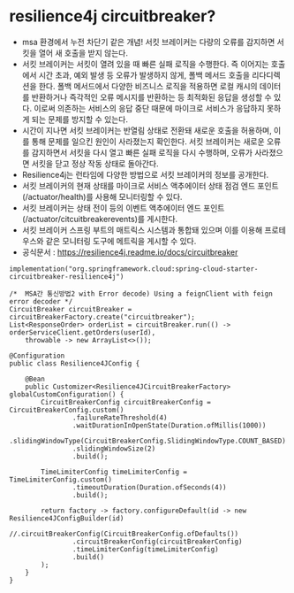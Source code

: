 # resilience4j circuitbreaker?
- msa 환경에서 누전 차단기 같은 개념! 서킷 브레이커는 다량의 오류를 감지하면 서킷을 열어 새 호출을 받지 않는다.
- 서킷 브레이커는 서킷이 열려 있을 때 빠른 실패 로직을 수행한다. 즉 이어지는 호출에서 시간 초과, 예외 발생 등 오류가 발생하지 않게, 폴백 메서드 호출을 리다디렉션을 한다. 폴백 메서드에서 다양한 비즈니스 로직을 적용하면 로컬 캐시의 데이터를 반환하거나 즉각적인 오류 메시지를 반환하는 등 최적화된 응답을 생성할 수 있다. 이로써 의존하는 서비스의 응답 중단 때문에 마이크로 서비스가 응답하지 못하게 되는 문제를 방지할 수 있는다.
- 시간이 지나면 서킷 브레이커는 반열림 상태로 전환돼 새로운 호출을 허용하며, 이를 통해 문제를 일으킨 원인이 사라졌는지 확인한다. 서킷 브레이커는 새로운 오류를 감지하면서 서킷을 다시 열고 빠른 실패 로직을 다시 수행하며, 오류가 사라졌으면 서킷을 닫고 정상 작동 상태로 돌아간다.
- Resilience4j는 런타임에 다양한 방법으로 서킷 브레이커의 정보를 공개한다.
- 서킷 브레이커의 현재 상태를 마이크로 서비스 액추에이터 상태 점검 엔드 포인트(/actuator/health)를 사용해 모니터링할 수 있다.
- 서킷 브레이커는 상태 전이 등의 이벤트 액추에이터 엔드 포인트(/actuator/citcuitbreakerevents)를 게시한다.
- 서킷 브레이커 스프링 부트의 매트릭스 시스템과 통합돼 있으며 이를 이용해 프로테우스와 같은 모니터링 도구에 메트릭을 게시할 수 있다.
- 공식문서 : https://resilience4j.readme.io/docs/circuitbreaker

```
implementation("org.springframework.cloud:spring-cloud-starter-circuitbreaker-resilience4j")
```
```
/*  MSA간 통신방법2 with Error decode) Using a feignClient with feign error decoder */
CircuitBreaker circuitBreaker = circuitBreakerFactory.create("circuitbreaker");
List<ResponseOrder> orderList = circuitBreaker.run(() -> orderServiceClient.getOrders(userId),
    throwable -> new ArrayList<>());
```

```
@Configuration
public class Resilience4JConfig {

    @Bean
    public Customizer<Resilience4JCircuitBreakerFactory> globalCustomConfiguration() {
        CircuitBreakerConfig circuitBreakerConfig = CircuitBreakerConfig.custom()
                .failureRateThreshold(4)
                .waitDurationInOpenState(Duration.ofMillis(1000))
                .slidingWindowType(CircuitBreakerConfig.SlidingWindowType.COUNT_BASED)
                .slidingWindowSize(2)
                .build();

        TimeLimiterConfig timeLimiterConfig = TimeLimiterConfig.custom()
                .timeoutDuration(Duration.ofSeconds(4))
                .build();

        return factory -> factory.configureDefault(id -> new Resilience4JConfigBuilder(id)
                //.circuitBreakerConfig(CircuitBreakerConfig.ofDefaults())
                .circuitBreakerConfig(circuitBreakerConfig)
                .timeLimiterConfig(timeLimiterConfig)
                .build()
        );
    }
}
```
